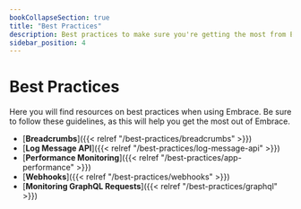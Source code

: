 ```yaml
---
bookCollapseSection: true
title: "Best Practices"
description: Best practices to make sure you're getting the most from Embrace
sidebar_position: 4
---
```


# Best Practices

Here you will find resources on best practices when using Embrace.
Be sure to follow these guidelines, as this will help you get the most out of Embrace.

* [**Breadcrumbs**]({{< relref "/best-practices/breadcrumbs" >}})
* [**Log Message API**]({{< relref "/best-practices/log-message-api" >}})
* [**Performance Monitoring**]({{< relref "/best-practices/app-performance" >}})
* [**Webhooks**]({{< relref "/best-practices/webhooks" >}})
* [**Monitoring GraphQL Requests**]({{< relref "/best-practices/graphql" >}})

